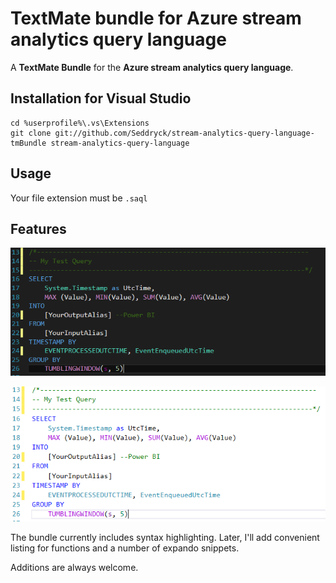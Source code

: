 # TextMate bundle for Azure stream analytics query language

A **TextMate Bundle** for the **Azure stream analytics query language**. 
    
## Installation for Visual Studio

    cd %userprofile%\.vs\Extensions
    git clone git://github.com/Seddryck/stream-analytics-query-language-tmBundle stream-analytics-query-language

## Usage

Your file extension must be ```.saql```

## Features

![Screenshot syntax highlighter - Dark theme](https://github.com/seddryck/stream-analytics-query-language-tmBundle/raw/master/screenshot-dark.png "Screenshot syntax highlighterr - Dark theme")

![Screenshot syntax highlighter - Blue theme](https://github.com/seddryck/stream-analytics-query-language-tmBundle/raw/master/screenshot-blue.png "Screenshot syntax highlighterr - Blue theme")

The bundle currently includes syntax highlighting. Later, I'll add convenient listing for functions and a number of expando snippets.

Additions are always welcome.
